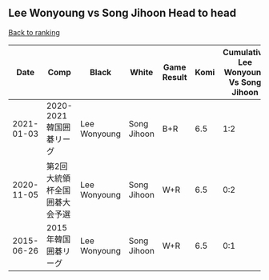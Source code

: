 ## Lee Wonyoung vs Song Jihoon Head to head

[Back to ranking](../../index.md)




| **Date** | **Comp** | **Black** | **White** | **Game Result** | **Komi** | **Cumulative Lee Wonyoung Vs Song Jihoon** | **Lee Wonyoung Streak** | **Song Jihoon Streak** | 
| --- | --- | --- | --- | --- | --- | --- | --- | --- |
| 2021-01-03 | 2020-2021韓国囲碁リーグ | Lee Wonyoung | Song Jihoon | B+R | 6.5 | 1:2 | 1 | 0 | 
| 2020-11-05 | 第2回大統領杯全国囲碁大会予選 | Lee Wonyoung | Song Jihoon | W+R | 6.5 | 0:2 | 0 | 2 | 
| 2015-06-26 | 2015年韓国囲碁リーグ | Lee Wonyoung | Song Jihoon | W+R | 6.5 | 0:1 | 0 | 1 |




